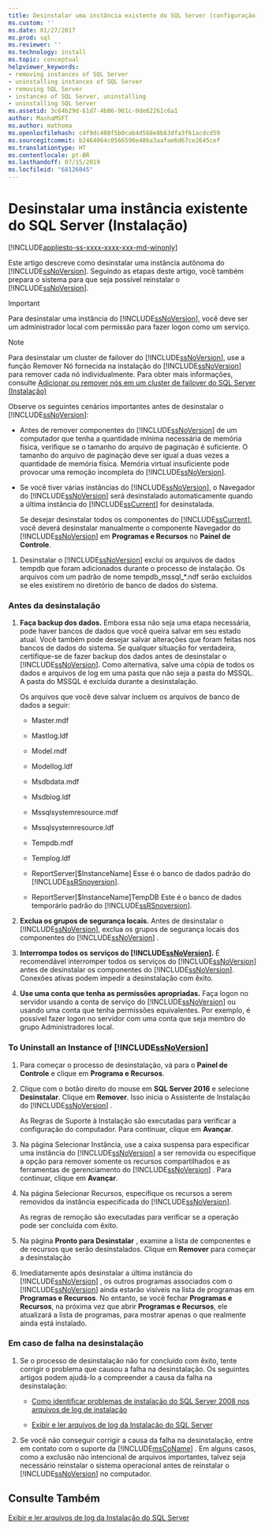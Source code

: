 ```yaml
---
title: Desinstalar uma instância existente do SQL Server (configuração) | Microsoft Docs
ms.custom: ''
ms.date: 01/27/2017
ms.prod: sql
ms.reviewer: ''
ms.technology: install
ms.topic: conceptual
helpviewer_keywords:
- removing instances of SQL Server
- uninstalling instances of SQL Server
- removing SQL Server
- instances of SQL Server, uninstalling
- uninstalling SQL Server
ms.assetid: 3c64b29d-61d7-4b86-961c-0de62261c6a1
author: MashaMSFT
ms.author: mathoma
ms.openlocfilehash: c4f9dc408f5b0cab4d568e8b63dfa3f61acdcd59
ms.sourcegitcommit: b2464064c0566590e486a3aafae6d67ce2645cef
ms.translationtype: HT
ms.contentlocale: pt-BR
ms.lasthandoff: 07/15/2019
ms.locfileid: "68126045"
---
```

# <a name="uninstall-an-existing-instance-of-sql-server-setup"></a>Desinstalar uma instância existente do SQL Server (Instalação)
[!INCLUDE[appliesto-ss-xxxx-xxxx-xxx-md-winonly](../../includes/appliesto-ss-xxxx-xxxx-xxx-md-winonly.md)]

  Este artigo descreve como desinstalar uma instância autônoma do [!INCLUDE[ssNoVersion](../../includes/ssnoversion-md.md)]. Seguindo as etapas deste artigo, você também prepara o sistema para que seja possível reinstalar o [!INCLUDE[ssNoVersion](../../includes/ssnoversion-md.md)].  
  
  >[!IMPORTANT]
  > Para desinstalar uma instância do [!INCLUDE[ssNoVersion](../../includes/ssnoversion-md.md)], você deve ser um administrador local com permissão para fazer logon como um serviço.  
  
 > [!NOTE]
 > Para desinstalar um cluster de failover do [!INCLUDE[ssNoVersion](../../includes/ssnoversion-md.md)], use a função Remover Nó fornecida na instalação do [!INCLUDE[ssNoVersion](../../includes/ssnoversion-md.md)] para remover cada nó individualmente. Para obter mais informações, consulte [Adicionar ou remover nós em um cluster de failover do SQL Server &#40;Instalação&#41;](../../sql-server/failover-clusters/install/add-or-remove-nodes-in-a-sql-server-failover-cluster-setup.md)  
  
 Observe os seguintes cenários importantes antes de desinstalar o [!INCLUDE[ssNoVersion](../../includes/ssnoversion-md.md)]:  
  
-   Antes de remover componentes do [!INCLUDE[ssNoVersion](../../includes/ssnoversion-md.md)] de um computador que tenha a quantidade mínima necessária de memória física, verifique se o tamanho do arquivo de paginação é suficiente. O tamanho do arquivo de paginação deve ser igual a duas vezes a quantidade de memória física. Memória virtual insuficiente pode provocar uma remoção incompleta do [!INCLUDE[ssNoVersion](../../includes/ssnoversion-md.md)].  
  
-   Se você tiver várias instâncias do [!INCLUDE[ssNoVersion](../../includes/ssnoversion-md.md)], o Navegador do [!INCLUDE[ssNoVersion](../../includes/ssnoversion-md.md)] será desinstalado automaticamente quando a última instância do [!INCLUDE[ssCurrent](../../includes/sscurrent-md.md)] for desinstalada.  
  
     Se desejar desinstalar todos os componentes do [!INCLUDE[ssCurrent](../../includes/sscurrent-md.md)], você deverá desinstalar manualmente o componente Navegador do [!INCLUDE[ssNoVersion](../../includes/ssnoversion-md.md)] em **Programas e Recursos** no **Painel de Controle**.  
  
1.  Desinstalar o [!INCLUDE[ssNoVersion](../../includes/ssnoversion-md.md)] exclui os arquivos de dados tempdb que foram adicionados durante o processo de instalação. Os arquivos com um padrão de nome tempdb_mssql_*.ndf serão excluídos se eles existirem no diretório de banco de dados do sistema.  
  
### <a name="before-you-uninstall"></a>Antes da desinstalação  
  
1.  **Faça backup dos dados.** Embora essa não seja uma etapa necessária, pode haver bancos de dados que você queira salvar em seu estado atual. Você também pode desejar salvar alterações que foram feitas nos bancos de dados do sistema. Se qualquer situação for verdadeira, certifique-se de fazer backup dos dados antes de desinstalar o [!INCLUDE[ssNoVersion](../../includes/ssnoversion-md.md)]. Como alternativa, salve uma cópia de todos os dados e arquivos de log em uma pasta que não seja a pasta do MSSQL. A pasta do MSSQL é excluída durante a desinstalação.  
  
     Os arquivos que você deve salvar incluem os arquivos de banco de dados a seguir:  
  
    -   Master.mdf  
  
    -   Mastlog.ldf  
  
    -   Model.mdf  
  
    -   Modellog.ldf  
  
    -   Msdbdata.mdf  
  
    -   Msdblog.ldf  
  
    -   Mssqlsystemresource.mdf  
  
    -   Mssqlsystemresource.ldf  
  
    -   Tempdb.mdf  
  
    -   Templog.ldf  
  
    -   ReportServer[$InstanceName] Esse é o banco de dados padrão do [!INCLUDE[ssRSnoversion](../../includes/ssrsnoversion-md.md)].  
  
    -   ReportServer[$InstanceName]TempDB Este é o banco de dados temporário padrão do [!INCLUDE[ssRSnoversion](../../includes/ssrsnoversion-md.md)].  
  
2.  **Exclua os grupos de segurança locais.** Antes de desinstalar o [!INCLUDE[ssNoVersion](../../includes/ssnoversion-md.md)], exclua os grupos de segurança locais dos componentes do [!INCLUDE[ssNoVersion](../../includes/ssnoversion-md.md)] .  
  
3.  **Interrompa todos os** **serviços do [!INCLUDE[ssNoVersion](../../includes/ssnoversion-md.md)].** É recomendável interromper todos os serviços do [!INCLUDE[ssNoVersion](../../includes/ssnoversion-md.md)] antes de desinstalar os componentes do [!INCLUDE[ssNoVersion](../../includes/ssnoversion-md.md)]. Conexões ativas podem impedir a desinstalação com êxito.  
  
4.  **Use uma conta que tenha as permissões apropriadas.** Faça logon no servidor usando a conta de serviço do [!INCLUDE[ssNoVersion](../../includes/ssnoversion-md.md)] ou usando uma conta que tenha permissões equivalentes. Por exemplo, é possível fazer logon no servidor com uma conta que seja membro do grupo Administradores local.  
  
### <a name="to-uninstall-an-instance-of-includessnoversionincludesssnoversion-mdmd"></a>To Uninstall an Instance of [!INCLUDE[ssNoVersion](../../includes/ssnoversion-md.md)]  
  
1.  Para começar o processo de desinstalação, vá para o **Painel de Controle** e clique em **Programa e Recursos**.  
  
2.  Clique com o botão direito do mouse em **SQL Server 2016** e selecione **Desinstalar**. Clique em **Remover**. Isso inicia o Assistente de Instalação do [!INCLUDE[ssNoVersion](../../includes/ssnoversion-md.md)] .  
  
     As Regras de Suporte à Instalação são executadas para verificar a configuração do computador. Para continuar, clique em **Avançar**.  
  
3.  Na página Selecionar Instância, use a caixa suspensa para especificar uma instância do [!INCLUDE[ssNoVersion](../../includes/ssnoversion-md.md)] a ser removida ou especifique a opção para remover somente os recursos compartilhados e as ferramentas de gerenciamento do [!INCLUDE[ssNoVersion](../../includes/ssnoversion-md.md)] . Para continuar, clique em **Avançar**.  
  
4.  Na página Selecionar Recursos, especifique os recursos a serem removidos da instância especificada do [!INCLUDE[ssNoVersion](../../includes/ssnoversion-md.md)].  
  
     As regras de remoção são executadas para verificar se a operação pode ser concluída com êxito.  
  
5.  Na página **Pronto para Desinstalar** , examine a lista de componentes e de recursos que serão desinstalados. Clique em **Remover** para começar a desinstalação  
  
6.  Imediatamente após desinstalar a última instância do [!INCLUDE[ssNoVersion](../../includes/ssnoversion-md.md)] , os outros programas associados com o [!INCLUDE[ssNoVersion](../../includes/ssnoversion-md.md)] ainda estarão visíveis na lista de programas em **Programas e Recursos**. No entanto, se você fechar **Programas e Recursos**, na próxima vez que abrir **Programas e Recursos**, ele atualizará a lista de programas, para mostrar apenas o que realmente ainda está instalado.  
  
### <a name="if-the-uninstallation-fails"></a>Em caso de falha na desinstalação  
  
1.  Se o processo de desinstalação não for concluído com êxito, tente corrigir o problema que causou a falha na desinstalação. Os seguintes artigos podem ajudá-lo a compreender a causa da falha na desinstalação:  
  
    -   [Como identificar problemas de instalação do SQL Server 2008 nos arquivos de log de instalação](https://support.microsoft.com/kb/955396/en-us)  
  
    -   [Exibir e ler arquivos de log da Instalação do SQL Server](../../database-engine/install-windows/view-and-read-sql-server-setup-log-files.md)  
  
2.  Se você não conseguir corrigir a causa da falha na desinstalação, entre em contato com o suporte da [!INCLUDE[msCoName](../../includes/msconame-md.md)] . Em alguns casos, como a exclusão não intencional de arquivos importantes, talvez seja necessário reinstalar o sistema operacional antes de reinstalar o [!INCLUDE[ssNoVersion](../../includes/ssnoversion-md.md)] no computador.  
  
## <a name="see-also"></a>Consulte Também  
 [Exibir e ler arquivos de log da Instalação do SQL Server](../../database-engine/install-windows/view-and-read-sql-server-setup-log-files.md)  
  
  
